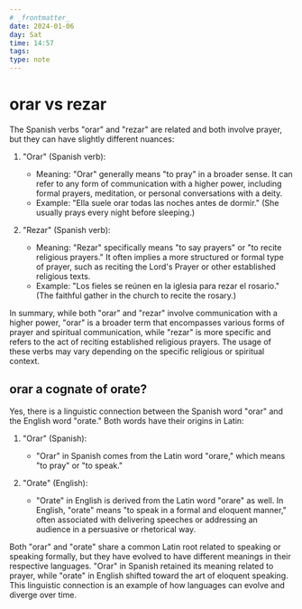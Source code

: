 ```yaml
---
# _frontmatter_
date: 2024-01-06
day: Sat
time: 14:57
tags:
type: note
---
```

# orar vs rezar

The Spanish verbs "orar" and "rezar" are related and both involve prayer, but they can have slightly different nuances:

1. "Orar" (Spanish verb):
    
    - Meaning: "Orar" generally means "to pray" in a broader sense. It can refer to any form of communication with a higher power, including formal prayers, meditation, or personal conversations with a deity.
    - Example: "Ella suele orar todas las noches antes de dormir." (She usually prays every night before sleeping.)
2. "Rezar" (Spanish verb):
    
    - Meaning: "Rezar" specifically means "to say prayers" or "to recite religious prayers." It often implies a more structured or formal type of prayer, such as reciting the Lord's Prayer or other established religious texts.
    - Example: "Los fieles se reúnen en la iglesia para rezar el rosario." (The faithful gather in the church to recite the rosary.)

In summary, while both "orar" and "rezar" involve communication with a higher power, "orar" is a broader term that encompasses various forms of prayer and spiritual communication, while "rezar" is more specific and refers to the act of reciting established religious prayers. The usage of these verbs may vary depending on the specific religious or spiritual context.

## orar a cognate of orate?

Yes, there is a linguistic connection between the Spanish word "orar" and the English word "orate." Both words have their origins in Latin:

1. "Orar" (Spanish):
    
    - "Orar" in Spanish comes from the Latin word "orare," which means "to pray" or "to speak."
2. "Orate" (English):
    
    - "Orate" in English is derived from the Latin word "orare" as well. In English, "orate" means "to speak in a formal and eloquent manner," often associated with delivering speeches or addressing an audience in a persuasive or rhetorical way.

Both "orar" and "orate" share a common Latin root related to speaking or speaking formally, but they have evolved to have different meanings in their respective languages. "Orar" in Spanish retained its meaning related to prayer, while "orate" in English shifted toward the art of eloquent speaking. This linguistic connection is an example of how languages can evolve and diverge over time.